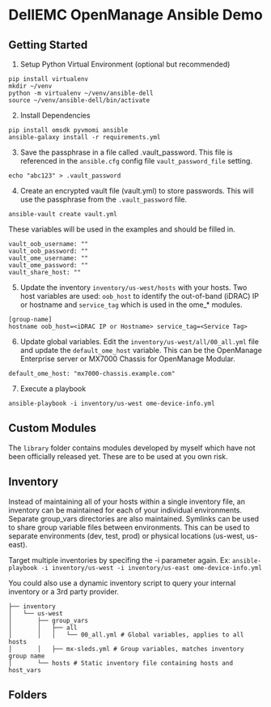 # DellEMC OpenManage Ansible Demo

## Getting Started
1. Setup Python Virtual Environment (optional but recommended)
```
pip install virtualenv
mkdir ~/venv
python -m virtualenv ~/venv/ansible-dell
source ~/venv/ansible-dell/bin/activate
```

2. Install Dependencies
```
pip install omsdk pyvmomi ansible
ansible-galaxy install -r requirements.yml
```

3. Save the passphrase in a file called .vault_password. This file is referenced in the `ansible.cfg` config file `vault_password_file` setting.
```
echo "abc123" > .vault_password
```

4. Create an encrypted vault file (vault.yml) to store passwords. This will use the passphrase from the `.vault_password` file.
```
ansible-vault create vault.yml
```
These variables will be used in the examples and should be filled in.
```
vault_oob_username: ""
vault_oob_password: ""
vault_ome_username: ""
vault_ome_password: ""
vault_share_host: ""
```

5. Update the inventory `inventory/us-west/hosts` with your hosts. Two host variables are used: `oob_host` to identify the out-of-band (iDRAC) IP or hostname and `service_tag` which is used in the ome_* modules. 
```
[group-name]
hostname oob_host=<iDRAC IP or Hostname> service_tag=<Service Tag>
```

6. Update global variables. Edit the `inventory/us-west/all/00_all.yml` file and update the `default_ome_host` variable. This can be the OpenManage Enterprise server or MX7000 Chassis for OpenManage Modular.
```
default_ome_host: "mx7000-chassis.example.com"
```

7. Execute a playbook
```
ansible-playbook -i inventory/us-west ome-device-info.yml
```

## Custom Modules
The `library` folder contains modules developed by myself which have not been officially released yet. These are to be used at you own risk.

## Inventory
Instead of maintaining all of your hosts within a single inventory file, an inventory can be maintained for each of your individual environments. Separate group_vars directories are also maintained. Symlinks can be used to share group variable files between environments. This can be used to separate environments (dev, test, prod) or physical locations (us-west, us-east).

Target multiple inventories by specifing the -i parameter again.
Ex: `ansible-playbook -i inventory/us-west -i inventory/us-east ome-device-info.yml`

You could also use a dynamic inventory script to query your internal inventory or a 3rd party provider. 
```
├── inventory
│   └── us-west
│       ├── group_vars
│       │   ├── all
│       │   │   └── 00_all.yml # Global variables, applies to all hosts
│       │   ├── mx-sleds.yml # Group variables, matches inventory group name
│       └── hosts # Static inventory file containing hosts and host_vars
```

## Folders
```

```